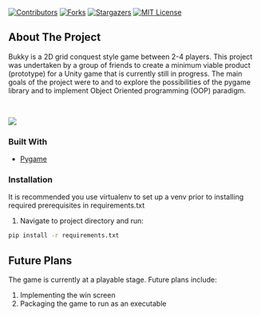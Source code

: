 [![Contributors][contributors-shield]][contributors-url]
[![Forks][forks-shield]][forks-url]
[![Stargazers][stars-shield]][stars-url]
[![MIT License][license-shield]][license-url]

<!-- ABOUT THE PROJECT -->
## About The Project


Bukky is a 2D grid conquest style game between 2-4 players. This project was undertaken by a group of friends to create a minimum viable product (prototype) for a Unity game that is currently still in progress. The main goals of the project were to and to explore the possibilities of the pygame library and to implement Object Oriented programming (OOP) paradigm. 

<br>
<p>
  <img  src="https://raw.github.com/ni-xon/bukky/master/images/game-screenshot.jpg">
</p>

### Built With
* [Pygame](https://www.pygame.org)

### Installation
It is recommended you use virtualenv to set up a venv prior to installing required prerequisites in requirements.txt

1. Navigate to project directory and run:
```bash
pip install -r requirements.txt
```

## Future Plans
The game is currently at a playable stage. Future plans include:
1. Implementing the win screen
2. Packaging the game to run as an executable

<!-- MARKDOWN LINKS & IMAGES -->
<!-- https://www.markdownguide.org/basic-syntax/#reference-style-links -->
[contributors-shield]: https://img.shields.io/github/contributors/othneildrew/Best-README-Template.svg?style=for-the-badge
[contributors-url]: https://github.com/othneildrew/Best-README-Template/graphs/contributors
[forks-shield]: https://img.shields.io/github/forks/othneildrew/Best-README-Template.svg?style=for-the-badge
[forks-url]: https://github.com/othneildrew/Best-README-Template/network/members
[stars-shield]: https://img.shields.io/github/stars/othneildrew/Best-README-Template.svg?style=for-the-badge
[stars-url]: https://github.com/othneildrew/Best-README-Template/stargazers
[license-shield]: https://img.shields.io/github/license/othneildrew/Best-README-Template.svg?style=for-the-badge
[license-url]: https://github.com/othneildrew/Best-README-Template/blob/master/LICENSE.txt
